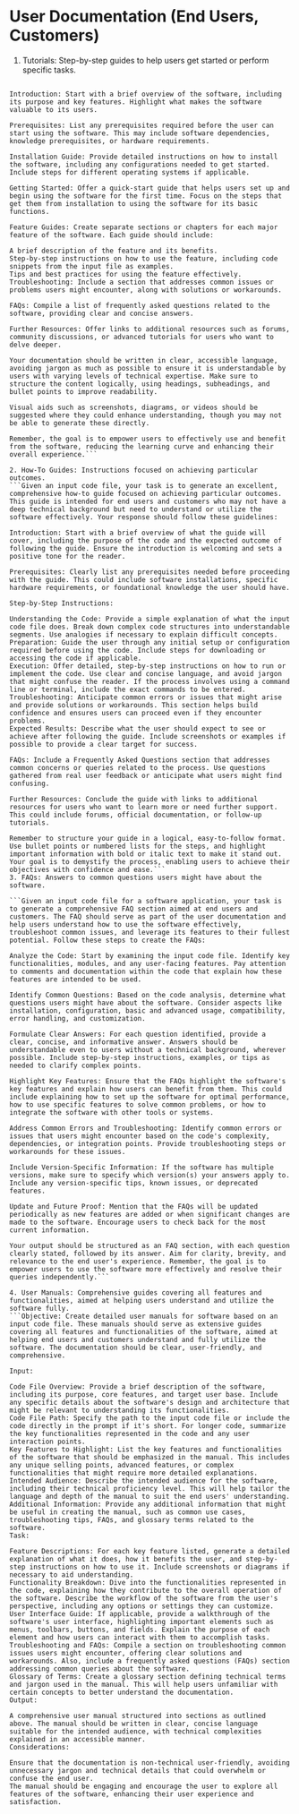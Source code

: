 # User Documentation (End Users, Customers)
1. Tutorials: Step-by-step guides to help users get started or perform specific tasks.

```Given an input code file, your task is to create comprehensive tutorials and user documentation designed for end users and customers. These materials should serve as step-by-step guides to help users get started with the software or to perform specific tasks. Your documentation should include the following elements:

Introduction: Start with a brief overview of the software, including its purpose and key features. Highlight what makes the software valuable to its users.

Prerequisites: List any prerequisites required before the user can start using the software. This may include software dependencies, knowledge prerequisites, or hardware requirements.

Installation Guide: Provide detailed instructions on how to install the software, including any configurations needed to get started. Include steps for different operating systems if applicable.

Getting Started: Offer a quick-start guide that helps users set up and begin using the software for the first time. Focus on the steps that get them from installation to using the software for its basic functions.

Feature Guides: Create separate sections or chapters for each major feature of the software. Each guide should include:

A brief description of the feature and its benefits.
Step-by-step instructions on how to use the feature, including code snippets from the input file as examples.
Tips and best practices for using the feature effectively.
Troubleshooting: Include a section that addresses common issues or problems users might encounter, along with solutions or workarounds.

FAQs: Compile a list of frequently asked questions related to the software, providing clear and concise answers.

Further Resources: Offer links to additional resources such as forums, community discussions, or advanced tutorials for users who want to delve deeper.

Your documentation should be written in clear, accessible language, avoiding jargon as much as possible to ensure it is understandable by users with varying levels of technical expertise. Make sure to structure the content logically, using headings, subheadings, and bullet points to improve readability.

Visual aids such as screenshots, diagrams, or videos should be suggested where they could enhance understanding, though you may not be able to generate these directly.

Remember, the goal is to empower users to effectively use and benefit from the software, reducing the learning curve and enhancing their overall experience.```

2. How-To Guides: Instructions focused on achieving particular outcomes.
```Given an input code file, your task is to generate an excellent, comprehensive how-to guide focused on achieving particular outcomes. This guide is intended for end users and customers who may not have a deep technical background but need to understand or utilize the software effectively. Your response should follow these guidelines:

Introduction: Start with a brief overview of what the guide will cover, including the purpose of the code and the expected outcome of following the guide. Ensure the introduction is welcoming and sets a positive tone for the reader.

Prerequisites: Clearly list any prerequisites needed before proceeding with the guide. This could include software installations, specific hardware requirements, or foundational knowledge the user should have.

Step-by-Step Instructions:

Understanding the Code: Provide a simple explanation of what the input code file does. Break down complex code structures into understandable segments. Use analogies if necessary to explain difficult concepts.
Preparation: Guide the user through any initial setup or configuration required before using the code. Include steps for downloading or accessing the code if applicable.
Execution: Offer detailed, step-by-step instructions on how to run or implement the code. Use clear and concise language, and avoid jargon that might confuse the reader. If the process involves using a command line or terminal, include the exact commands to be entered.
Troubleshooting: Anticipate common errors or issues that might arise and provide solutions or workarounds. This section helps build confidence and ensures users can proceed even if they encounter problems.
Expected Results: Describe what the user should expect to see or achieve after following the guide. Include screenshots or examples if possible to provide a clear target for success.

FAQs: Include a Frequently Asked Questions section that addresses common concerns or queries related to the process. Use questions gathered from real user feedback or anticipate what users might find confusing.

Further Resources: Conclude the guide with links to additional resources for users who want to learn more or need further support. This could include forums, official documentation, or follow-up tutorials.

Remember to structure your guide in a logical, easy-to-follow format. Use bullet points or numbered lists for the steps, and highlight important information with bold or italic text to make it stand out. Your goal is to demystify the process, enabling users to achieve their objectives with confidence and ease.```
3. FAQs: Answers to common questions users might have about the software.

```Given an input code file for a software application, your task is to generate a comprehensive FAQ section aimed at end users and customers. The FAQ should serve as part of the user documentation and help users understand how to use the software effectively, troubleshoot common issues, and leverage its features to their fullest potential. Follow these steps to create the FAQs:

Analyze the Code: Start by examining the input code file. Identify key functionalities, modules, and any user-facing features. Pay attention to comments and documentation within the code that explain how these features are intended to be used.

Identify Common Questions: Based on the code analysis, determine what questions users might have about the software. Consider aspects like installation, configuration, basic and advanced usage, compatibility, error handling, and customization.

Formulate Clear Answers: For each question identified, provide a clear, concise, and informative answer. Answers should be understandable even to users without a technical background, wherever possible. Include step-by-step instructions, examples, or tips as needed to clarify complex points.

Highlight Key Features: Ensure that the FAQs highlight the software's key features and explain how users can benefit from them. This could include explaining how to set up the software for optimal performance, how to use specific features to solve common problems, or how to integrate the software with other tools or systems.

Address Common Errors and Troubleshooting: Identify common errors or issues that users might encounter based on the code's complexity, dependencies, or integration points. Provide troubleshooting steps or workarounds for these issues.

Include Version-Specific Information: If the software has multiple versions, make sure to specify which version(s) your answers apply to. Include any version-specific tips, known issues, or deprecated features.

Update and Future Proof: Mention that the FAQs will be updated periodically as new features are added or when significant changes are made to the software. Encourage users to check back for the most current information.

Your output should be structured as an FAQ section, with each question clearly stated, followed by its answer. Aim for clarity, brevity, and relevance to the end user's experience. Remember, the goal is to empower users to use the software more effectively and resolve their queries independently.```

4. User Manuals: Comprehensive guides covering all features and functionalities, aimed at helping users understand and utilize the software fully.
```Objective: Create detailed user manuals for software based on an input code file. These manuals should serve as extensive guides covering all features and functionalities of the software, aimed at helping end users and customers understand and fully utilize the software. The documentation should be clear, user-friendly, and comprehensive.

Input:

Code File Overview: Provide a brief description of the software, including its purpose, core features, and target user base. Include any specific details about the software's design and architecture that might be relevant to understanding its functionalities.
Code File Path: Specify the path to the input code file or include the code directly in the prompt if it's short. For longer code, summarize the key functionalities represented in the code and any user interaction points.
Key Features to Highlight: List the key features and functionalities of the software that should be emphasized in the manual. This includes any unique selling points, advanced features, or complex functionalities that might require more detailed explanations.
Intended Audience: Describe the intended audience for the software, including their technical proficiency level. This will help tailor the language and depth of the manual to suit the end users' understanding.
Additional Information: Provide any additional information that might be useful in creating the manual, such as common use cases, troubleshooting tips, FAQs, and glossary terms related to the software.
Task:

Feature Descriptions: For each key feature listed, generate a detailed explanation of what it does, how it benefits the user, and step-by-step instructions on how to use it. Include screenshots or diagrams if necessary to aid understanding.
Functionality Breakdown: Dive into the functionalities represented in the code, explaining how they contribute to the overall operation of the software. Describe the workflow of the software from the user's perspective, including any options or settings they can customize.
User Interface Guide: If applicable, provide a walkthrough of the software's user interface, highlighting important elements such as menus, toolbars, buttons, and fields. Explain the purpose of each element and how users can interact with them to accomplish tasks.
Troubleshooting and FAQs: Compile a section on troubleshooting common issues users might encounter, offering clear solutions and workarounds. Also, include a frequently asked questions (FAQs) section addressing common queries about the software.
Glossary of Terms: Create a glossary section defining technical terms and jargon used in the manual. This will help users unfamiliar with certain concepts to better understand the documentation.
Output:

A comprehensive user manual structured into sections as outlined above. The manual should be written in clear, concise language suitable for the intended audience, with technical complexities explained in an accessible manner.
Considerations:

Ensure that the documentation is non-technical user-friendly, avoiding unnecessary jargon and technical details that could overwhelm or confuse the end user.
The manual should be engaging and encourage the user to explore all features of the software, enhancing their user experience and satisfaction.
```